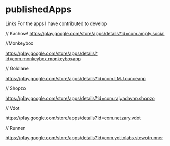 # publishedApps
Links For the apps I have contributed to develop

// Kachow!
https://play.google.com/store/apps/details?id=com.amply.social

//Monkeybox

https://play.google.com/store/apps/details?id=com.monkeybox.monkeyboxapp

// Goldlane

https://play.google.com/store/apps/details?id=com.LMJ.ounceapp

// Shopzo

https://play.google.com/store/apps/details?id=com.rajyadavnp.shopzo

// Vdot

https://play.google.com/store/apps/details?id=com.netzary.vdot

// Runner

https://play.google.com/store/apps/details?id=com.yottolabs.stewotrunner
